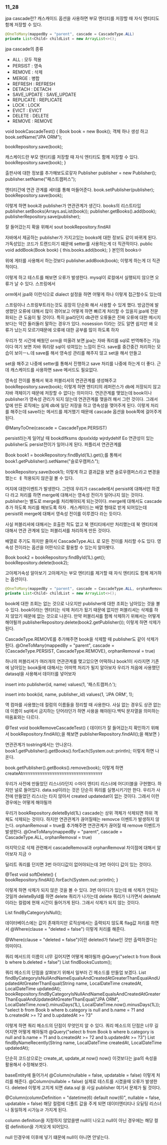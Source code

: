 ### 11_28

jpa cascade란?
캐스캐이드 옵션을 사용하면 부모 엔티티를 저장할 때 자식 엔티티도 함께 저장할 수 있다.
```java
@OneToMany(mappedBy = "parent", cascade = CascadeType.ALL)
private List<Child> childList = new ArrayList<>();
```

jpa cascade의 종류
- ALL : 모두 적용
- PERSIST : 영속
- REMOVE : 삭제
- MERGE : 병합
- REFRESH : REFRESH
- DETACH : DETACH
- SAVE_UPDATE : SAVE_UPDATE
- REPLICATE : REPLICATE
- LOCK : LOCK
- EVICT : EVICT
- DELETE : DELETE
- REMOVE : REMOVE

void bookCascadeTest() {
Book book = new Book();
객체 하나 생성 하고
book.setName("JPA ORM");

bookRepository.save(book);

캐스케이드란 부모 엔티티를 저장할 때 자식 엔티티도 함께 저장할 수 있다.
bookRepository.save(book);
}

출판사에 대한 정보를 추가해보도로갛자 
Publisher publisher = new Publisher();
publisher.setName("패스트캠퍼스");

엔티티간에 연관 관계를 세터를 통해 마들어준다. 
book.setPublisher(publisher);
bookRepository.save(book);

이렇게 하면 book과 publisher가 연관관계가 생긴다.
books의 리스트타입 
publisher.setBooks(Arrays.asList(book));
publisher.getBooks().add(book);
publisherRepository.save(publisher);

잘 들어갔는지 확을 위해서 sout bookRepository.findAll

자바에서 제공하는 publisher가 가지고있는 books에 대한 정보도 같이 바뀌게 된다. 
가독성있는 코드가 트랜드이기 떄문에 
setter를 사용하는게 더 직관적이다. 
public void addBook(Book book) {
this.books.add(book);
}
본인의 booksㅇ

위에 게터를 사용해서 하는것보다 publisher.addBook(book); 이렇게 하는게 더 직관적이다.

이렇게 하고 테스트를 해보면 오류가 발생한다. 
mysql이 로컬에서 실행되지 않으면 오류가 날 수 있다. 스프링에서 

orm에서 jpa와 
이런식으로 dialect 설정을 하면 어떻게 하나 이렇게 접근할수도 있는데 

스프링이나 스프링부트라는것도 굉장히 단순화 해서 사용할 수 있게 했다. 
방금전에 발생했던 오류에 대해서 많이 겪어보고 어떻게 하면 빠르게 처리할 수 있을지 jpa에 전문화되는 큰
도움이 될 것이다. 특히 jpa라던지 db관련 오류둘은 진짜 오류에 대한 메시지 보다는 약간 둘러둘러 
말하는 경우가 있다. 
nosession 이라는 것도 알면 쉽지만 왜 오류가 났는지 모르기때문에 오류에 대한 공부를 많이 하도록 하자

우리가 첫 시간에 배웠던 orm을 떠올려 보면 jpa는 자바 쿼리를 sql로 번역해주는 기능이다 
여기 보면 자바 쿼리랑 sql이 섞여있는 느낌이 든다. 
save를 중간중간 처리하는 모습이 보이ㅡㄴ데 
save를 해서 영속성 관리를 해주지 않고 set을 해서 만들고 

set을 해주고 나중에 setter를 통해서 진행하고 save 처리를 나중에 하는게 더 좋다. 
근데 캐스케이드를 사용하면 save 메서드도 필요없다.

영속성 전이를 통해서 
북과 퍼블리셔의 연관관계를 생성해주고 bookRepository.save(book); 이렇게 하면
엔티티의 레퍼런스가 db에 저장되지 않고 자바 객체이기 때문에 저장할 수 없다는 의미이다. 
연관관계를 맺었는데 book이나 publisher가 영속성 관리가 되지 않는데 
연관관계를 맺을려 해서 그런 것이다. 
그래서 앞에 만든 로직에는 실제 db에 일단 저장을 하고 영속성을 맺어주게 된다. 
이렇게 처리를 해주는데 save라는 메서드를 제거했기 때문에 cascade 옵션을 book쪽에 걸어주게 된다. 

@ManyToOne(cascade = CascadeType.PERSIST)

persist라는게 일어날 때 bookdlfksms dpsxlxldp wjrdydehlf Eo 
연관성이 있는 publisher도 persist전이가 일어나게 된다. 
퍼플리셔 연관관계를 

Book book1 = bookRepository.findById(1L).get();를 통해서 
book1.getPublisher().setName("슬로우캠퍼스");

bookRepository.save(book1); 이렇게 하고 결과값을 보면 슬로우캠퍼스라고 변경을 했는ㄷ ㅔ
적용되지 않은걸 볼 수 있다. 

머지에 대한이벤트가 발생한다. 그런데 우리가 cascade에서 persist에 대해서만 하겠다
라고 처리를 하면 merge에 대해서는 영속성 전이가 일어나지 않는 것이다. 
publisher는 별도로 merge를 처리해야되게 되는것이다. 
merge에 대해서도 cascade추가 하도록 처리를 해보도록 하자 .
캐스캐이드는 배열 형태로 받게 되어있는데 persist와 merge에 대해서 영속성 전이를 이루겠다 라는 듯이다. 

사실 퍼블리셔에 대해서는 호출한 적도 없고 북 엔티티에서만 처리했는데
북 엔티티에 대해서 연관 관계에 있는 퍼블리셔를 처리하게 만든 것이다. 

배열로 주기도 하지만 줄여서 CascadeType.ALL 로 모든 전이를 처리할 수도 있다.
영속성 전이라는 옵션을 어떤식으로 활용할 수 있는지 알아봣다. 

Book book2 = bookRepository.findById(1L).get();
bookRepository.delete(book2);

고아제거속성 알아보기 
고아제거는 부모 엔티티를 제거할 때 자식 엔티티도 함께 제거하는 옵션이다.
```java
@OneToMany(mappedBy = "parent", cascade = CascadeType.ALL, orphanRemoval = true)
private List<Child> childList = new ArrayList<>();
```

book에 대한 조회는 없는 것으로 나오지만 publisher에 대한 조회는 남아있는 것을 볼 수 있다.
book이라는 엔티티는 삭제 처리가 됬기 때문에 없지만 
퍼블리셔는 삭제를 하지 않았기 때문에 없는 것으로 나온다. 
만약 퍼블리셔를 함께 삭제하기 위해서는 어떻게 해야될까 
publisherRepository.delete(book2.getPublisher()); 이렇게 하면 삭제가 된다.

CascadeType.REMOVE를 추가해주면 book을 삭제할 때 publisher도 같이 삭제가 된다.
@OneToMany(mappedBy = "parent", cascade = {CascadeType.PERSIST, CascadeType.REMOVE}, orphanRemoval = true)

하나의 퍼블리셔가 여러개의 연관관계를 맺고있으면 어떡하냐 
book1이 사라지면 기존에 남아있는 book들에 대해서는 어떠헥 처리가 될지 알아보자 
우리가 처음에 사용했던 datasql을 사용해서 데이터를 넣어보자

insert into publisher(id, name) values(1, '패스트캠퍼스');

insert into book(id, name, publisher_id) values(1, 'JPA ORM', 1);

역 컴마를 사용했는데 컬럼의 이름들을 정리할 때 사용한다. 사실 없는 경우도 상관 없는데 이름이 
sql에서 금지하는 단어라던가 하면 사용을 해야된다.백틱
문자열을 의미하는 따옴표와는 다르다.

@Test
void bookRemoveCascadeTest() {
데이터가 잘 들어갔는지 확인하기 위해서 bookRepository.findAll();을 해보면
publisherRepository.findAll();을 해보면 
}

연관관계가 tostring에서는 안나온다. 
book1.getPublisher().getBooks().forEach(System.out::println); 이렇게 하면
나온다. 

book.getPublisher().getBooks().remove(book); 이렇게 하면
createAtrrrrrrrrrrrrrrrrrrrrrrrrrrrrrrrrrrrrrrrrrrrrrrr

우리가 사전에 만들었던 리스너라던지 ㅇ마이 엔티티 리스너에 어디터블을 구현했다. 
하지만 널로 들어있다. data.sql이라는 것은 단순히 쿼리를 실행시키기만 한다. 
우리가 사전에 만들었던 리스너는 타지 않아서 created updatedat이 없는 것이다. 
그래서 이런 경우에는 어떻게 해야될까 

우리가 bookRepository.deleteById(1L)
cascade는 상위 객체가 삭제되면 하위 객체도 삭제되는 것이다. 하지만 연관관계가 끊어질때는
removce 이벤트가 발생하지 않는다.
orphanRemoval = true를 추가해주면 연관관계가 끊어질 때 remove 이벤트가 발생한다.
@OneToMany(mappedBy = "parent", cascade = CascadeType.ALL, orphanRemoval = true)

마지막으로 삭제 관련해서 cascadeRemoval과 orphanRemoval 차이점에 대해서 알아보자
지금 ㅇ

딜리트 쿼리를 던지면 3번 아이디값이 없어야되는데 3번 아이디 값이 있는 것이다. 

@Test
void softDelete() { 
bookRepository.findAll().forEach(System.out::println);
}

이렇게 하면 삭제가 되지 않은 것을 볼 수 있다.
3번 아이디가 있는데 왜 삭제가 안되는 것일까
deleteById를 하면 delete 쿼리가 나가는데
delete 쿼리가 나가면서 deleteAt이라는 컬럼에 현재 시간이 들어가게 된다.
그래서 삭제가 되지 않는 것이다.

List<Book> findByCategoryIsNull();

데이터베이스에는 값이 존재하지만 로직상에서는 출력되지 않도록 flag값 처리를 하면서
@Where(clause = "deleted = false") 이렇게 처리를 해준다.

@Where(clause = "deleted = false")이란 deleted가 false인 것만 출력하겠다는 의미이다.

쿼리 메서드의 이름이 너무 길어지면 어떻게 해야될까
@Query("select b from Book b where b.deleted = false")
List<Book> findBooksCustom();

쿼리 메소드의 단점을 살펴보기 위해서 일부러 긴 메소드를 만들업 보겠다. 
List<Book> findByCategoryIsNullAndNameEqualsAndCreatedAtGreaterThanEqualAndUpdatedAtGreaterThanEqual(String name, LocalDateTime createdAt, LocalDateTime updatedAt);
bookRepository.findByCategoryIsNullAndNameEqualsAndCreatedAtGreaterThanEqualAndUpdatedAtGreaterThanEqual("JPA ORM", LocalDateTime.now().minusDays(1L), LocalDateTime.now().minusDays(1L));
"select b from Book b where b.category is null and b.name = ?1 and b.createdAt >= ?2 and b.updatedAt >= ?3"

이렇게 하면 쿼리 메소드의 단점이 무엇인지 알 수 있다.
쿼리 메소드의 단점은 너무 길어지면 어떻게 해야될까
@Query("select b from Book b where b.category is null and b.name = ?1 and b.createdAt >= ?2 and b.updatedAt >= ?3")
List<Book> findByNameRecently(String name, LocalDateTime createdAt, LocalDateTime updatedAt);

단순히 코드상으로는 create_at, update_at now() now() 이것보다는 jpa의 속성을 활용해서 수정해보겟다. 

baseEntity에 들어가서 @Column(nullable = false, updatable = false) 이렇게 처리를 해준다.
@Column(nullable = false)
실제로 테스트를 시켰을때 오류가 발생한다.
deleted 
이렇게 고치게 되면 data.sql 을 사실 publisher 여기서 문제가 될 것이다. 

@Column(columnDefinition = "datetime(6) default now(6)", nullable = false, updatable = false)
해당 컬럼에 디폴트 값을 주게 되면 데이터엔티티나 오딭팅 리스너나 동일하게 시가능ㄹ 가지게 된다. 

column definition을 지정하지 않았을땐 null이 나오고  null이 아닌 경우에는 해당 컬럼 definition을
가져오게 되어있다. 

null 인경우에 이후에 넣기 떄문에 null이 아니면 안넣는다. 



































